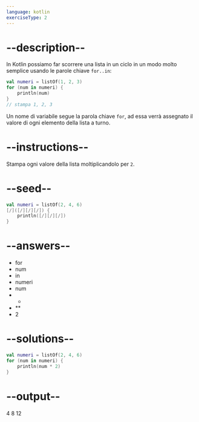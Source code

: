 ```yaml
---
language: kotlin
exerciseType: 2
---
```


# --description--

In Kotlin possiamo far scorrere una lista in un ciclo in un modo molto semplice usando le parole chiave `for..in`:
```kotlin
val numeri = listOf(1, 2, 3)
for (num in numeri) {
	println(num)
}
// stampa 1, 2, 3 
```
Un nome di variabile segue la parola chiave `for`, ad essa verrà assegnato il valore di ogni elemento della lista a turno.

# --instructions--

Stampa ogni valore della lista moltiplicandolo per `2`.

# --seed--

```kotlin
val numeri = listOf(2, 4, 6)
[/]([/][/][/]) {
    println([/][/][/])
}
```

# --answers--

- for 
- num
-  in 
- numeri
- num
-  * 
-  ** 
- 2

# --solutions--

```kotlin
val numeri = listOf(2, 4, 6)
for (num in numeri) {
    println(num * 2)
}
```

# --output--

4
8
12
